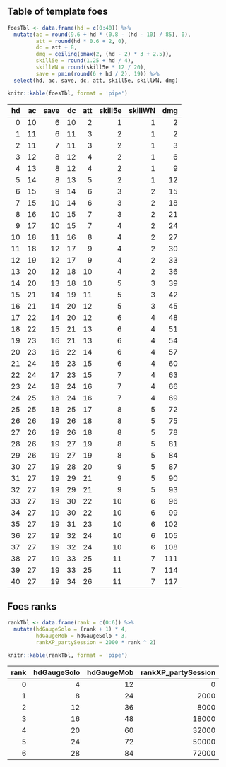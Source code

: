 ## Table of template foes

``` r
foesTbl <- data.frame(hd = c(0:40)) %>% 
  mutate(ac = round(9.6 + hd * (0.8 - (hd - 10) / 85), 0),
         att = round(hd * 0.6 + 2, 0),
         dc = att + 8,
         dmg = ceiling(pmax(2, (hd - 2) * 3 + 2.5)),
         skill5e = round(1.25 + hd / 4),
         skillWN = round(skill5e * 12 / 20),
         save = pmin(round(6 + hd / 2), 19)) %>%
  select(hd, ac, save, dc, att, skill5e, skillWN, dmg)

knitr::kable(foesTbl, format = 'pipe')
```

|  hd |  ac | save |  dc | att | skill5e | skillWN | dmg |
|----:|----:|-----:|----:|----:|--------:|--------:|----:|
|   0 |  10 |    6 |  10 |   2 |       1 |       1 |   2 |
|   1 |  11 |    6 |  11 |   3 |       2 |       1 |   2 |
|   2 |  11 |    7 |  11 |   3 |       2 |       1 |   3 |
|   3 |  12 |    8 |  12 |   4 |       2 |       1 |   6 |
|   4 |  13 |    8 |  12 |   4 |       2 |       1 |   9 |
|   5 |  14 |    8 |  13 |   5 |       2 |       1 |  12 |
|   6 |  15 |    9 |  14 |   6 |       3 |       2 |  15 |
|   7 |  15 |   10 |  14 |   6 |       3 |       2 |  18 |
|   8 |  16 |   10 |  15 |   7 |       3 |       2 |  21 |
|   9 |  17 |   10 |  15 |   7 |       4 |       2 |  24 |
|  10 |  18 |   11 |  16 |   8 |       4 |       2 |  27 |
|  11 |  18 |   12 |  17 |   9 |       4 |       2 |  30 |
|  12 |  19 |   12 |  17 |   9 |       4 |       2 |  33 |
|  13 |  20 |   12 |  18 |  10 |       4 |       2 |  36 |
|  14 |  20 |   13 |  18 |  10 |       5 |       3 |  39 |
|  15 |  21 |   14 |  19 |  11 |       5 |       3 |  42 |
|  16 |  21 |   14 |  20 |  12 |       5 |       3 |  45 |
|  17 |  22 |   14 |  20 |  12 |       6 |       4 |  48 |
|  18 |  22 |   15 |  21 |  13 |       6 |       4 |  51 |
|  19 |  23 |   16 |  21 |  13 |       6 |       4 |  54 |
|  20 |  23 |   16 |  22 |  14 |       6 |       4 |  57 |
|  21 |  24 |   16 |  23 |  15 |       6 |       4 |  60 |
|  22 |  24 |   17 |  23 |  15 |       7 |       4 |  63 |
|  23 |  24 |   18 |  24 |  16 |       7 |       4 |  66 |
|  24 |  25 |   18 |  24 |  16 |       7 |       4 |  69 |
|  25 |  25 |   18 |  25 |  17 |       8 |       5 |  72 |
|  26 |  26 |   19 |  26 |  18 |       8 |       5 |  75 |
|  27 |  26 |   19 |  26 |  18 |       8 |       5 |  78 |
|  28 |  26 |   19 |  27 |  19 |       8 |       5 |  81 |
|  29 |  26 |   19 |  27 |  19 |       8 |       5 |  84 |
|  30 |  27 |   19 |  28 |  20 |       9 |       5 |  87 |
|  31 |  27 |   19 |  29 |  21 |       9 |       5 |  90 |
|  32 |  27 |   19 |  29 |  21 |       9 |       5 |  93 |
|  33 |  27 |   19 |  30 |  22 |      10 |       6 |  96 |
|  34 |  27 |   19 |  30 |  22 |      10 |       6 |  99 |
|  35 |  27 |   19 |  31 |  23 |      10 |       6 | 102 |
|  36 |  27 |   19 |  32 |  24 |      10 |       6 | 105 |
|  37 |  27 |   19 |  32 |  24 |      10 |       6 | 108 |
|  38 |  27 |   19 |  33 |  25 |      11 |       7 | 111 |
|  39 |  27 |   19 |  33 |  25 |      11 |       7 | 114 |
|  40 |  27 |   19 |  34 |  26 |      11 |       7 | 117 |

## Foes ranks

``` r
rankTbl <- data.frame(rank = c(0:6)) %>% 
  mutate(hdGaugeSolo = (rank + 1) * 4,
         hdGaugeMob = hdGaugeSolo * 3,
         rankXP_partySession = 2000 * rank ^ 2)

knitr::kable(rankTbl, format = 'pipe')
```

| rank | hdGaugeSolo | hdGaugeMob | rankXP_partySession |
|-----:|------------:|-----------:|--------------------:|
|    0 |           4 |         12 |                   0 |
|    1 |           8 |         24 |                2000 |
|    2 |          12 |         36 |                8000 |
|    3 |          16 |         48 |               18000 |
|    4 |          20 |         60 |               32000 |
|    5 |          24 |         72 |               50000 |
|    6 |          28 |         84 |               72000 |
